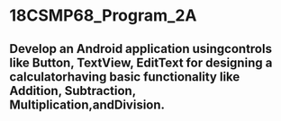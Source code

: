 # 18CSMP68_Program_2A

<h2>Develop an Android application usingcontrols like Button, TextView, EditText for
designing a calculatorhaving basic functionality like Addition, Subtraction,
Multiplication,andDivision.</h2>
